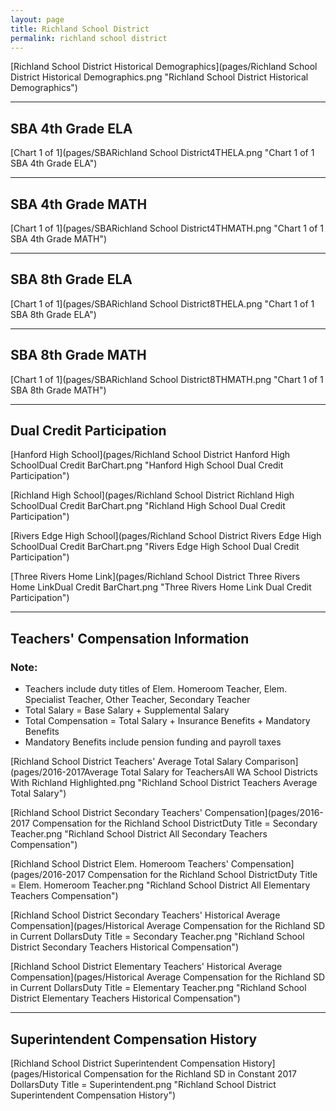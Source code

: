 ```yaml
---
layout: page
title: Richland School District
permalink: richland school district
---
```



[Richland School District Historical Demographics](pages/Richland School District Historical Demographics.png "Richland School District Historical Demographics")

___

## SBA 4th Grade ELA

[Chart 1 of 1](pages/SBARichland School District4THELA.png "Chart 1 of 1 SBA 4th Grade ELA")


___

## SBA 4th Grade MATH

[Chart 1 of 1](pages/SBARichland School District4THMATH.png "Chart 1 of 1 SBA 4th Grade MATH")


___

## SBA 8th Grade ELA

[Chart 1 of 1](pages/SBARichland School District8THELA.png "Chart 1 of 1 SBA 8th Grade ELA")


___

## SBA 8th Grade MATH

[Chart 1 of 1](pages/SBARichland School District8THMATH.png "Chart 1 of 1 SBA 8th Grade MATH")


___

## Dual Credit Participation

[Hanford High School](pages/Richland School District Hanford High SchoolDual Credit BarChart.png "Hanford High School Dual Credit Participation")

[Richland High School](pages/Richland School District Richland High SchoolDual Credit BarChart.png "Richland High School Dual Credit Participation")

[Rivers Edge High School](pages/Richland School District Rivers Edge High SchoolDual Credit BarChart.png "Rivers Edge High School Dual Credit Participation")

[Three Rivers Home Link](pages/Richland School District Three Rivers Home LinkDual Credit BarChart.png "Three Rivers Home Link Dual Credit Participation")


___

## Teachers' Compensation Information
### Note:
- Teachers include duty titles of Elem. Homeroom Teacher, Elem. Specialist Teacher, Other Teacher, Secondary Teacher
- Total Salary = Base Salary + Supplemental Salary
- Total Compensation = Total Salary + Insurance Benefits + Mandatory Benefits
- Mandatory Benefits include pension funding and payroll taxes

[Richland School District Teachers' Average Total Salary Comparison](pages/2016-2017Average Total Salary for TeachersAll WA School Districts With Richland Highlighted.png "Richland School District Teachers Average Total Salary")

[Richland School District Secondary Teachers' Compensation](pages/2016-2017 Compensation for the Richland School DistrictDuty Title = Secondary Teacher.png "Richland School District All Secondary Teachers Compensation")

[Richland School District Elem. Homeroom Teachers' Compensation](pages/2016-2017 Compensation for the Richland School DistrictDuty Title = Elem. Homeroom Teacher.png "Richland School District All Elementary Teachers Compensation")

[Richland School District Secondary Teachers' Historical Average Compensation](pages/Historical Average Compensation for the Richland SD in Current DollarsDuty Title = Secondary Teacher.png "Richland School District Secondary Teachers Historical Compensation")

[Richland School District Elementary Teachers' Historical Average Compensation](pages/Historical Average Compensation for the Richland SD in Current DollarsDuty Title = Elementary Teacher.png "Richland School District Elementary Teachers Historical Compensation")


___

## Superintendent Compensation History

[Richland School District Superintendent Compensation History](pages/Historical Compensation for the Richland SD in Constant 2017 DollarsDuty Title = Superintendent.png "Richland School District Superintendent Compensation History")

